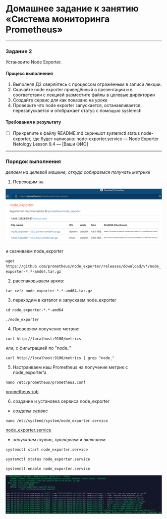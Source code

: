 # Домашнее задание к занятию «Система мониторинга Prometheus»

---

### Задание 2
Установите Node Exporter.

#### Процесс выполнения
1. Выполняя ДЗ сверяйтесь с процессом отражённым в записи лекции.
3. Скачайте node exporter приведённый в презентации и в соответствии с лекцией разместите файлы в целевые директории
4. Создайте сервис для как показано на уроке
5. Проверьте что node exporter запускается, останавливается, перезапускается и отображает статус с помощью systemctl

#### Требования к результату
- [ ] Прикрепите к файлу README.md скриншот systemctl status node-exporter, где будет написано: node-exporter.service — Node Exporter Netology Lesson 9.4 — [Ваши ФИО]

---

### Порядок выполнения

_делаем на целевой машине, откуда собираемся получать метрики_

1. Переходим на [](https://prometheus.io/download#node_exporter)

![](./hw04-3.png)

и скачиваем node_exporter

`wget https://github.com/prometheus/node_exporter/releases/download/v*/node_exporter-*.*-amd64.tar.gz`

2. расспаковываем архив:

`tar xvfz node_exporter-*.*-amd64.tar.gz`

3. переходим в каталог и запускаем node_exporter

`cd node_exporter-*.*-amd64`

`./node_exporter`

4. Проверяем получение метрик:

`curl http://localhost:9100/metrics`

или, с фильтрацией по "node_"

`curl http://localhost:9100/metrics | grep "node_"`

5. Настраиваем наш Prometheus на получение метрик с node_exporter'а

`nano /etc/prometheus/prometheus.conf`

[prometheus-job](./prometheus-job.yml)

6. создание и установка сервиса node_exporter

 - _создаем сервис_

`nano /etc/systemd/system/node_exporter.service`

[node_exporter.service](./node_exporter.yml)

 - _запускаем сервис, проверяем и включаем_

`systemctl start node_exporter.service`

`systemctl status node_exporter.service`

`systemctl enable node_exporter.service`

![](./hw04-5.png)
